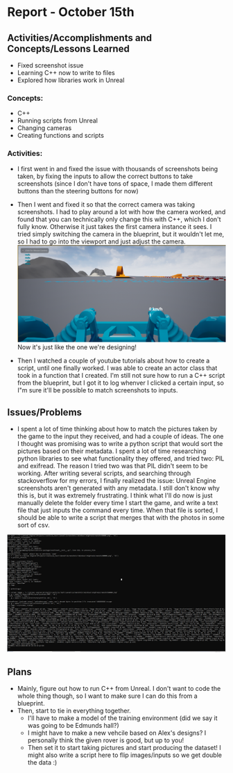 # Report - October 15th #

## Activities/Accomplishments and Concepts/Lessons Learned ##
- Fixed screenshot issue
- Learning C++ now to write to files
- Explored how libraries work in Unreal



### Concepts:
- C++
- Running scripts from Unreal
- Changing cameras
- Creating functions and scripts


### Activities:
- I first went in and fixed the issue with thousands of screenshots being taken, by fixing the inputs to allow the correct buttons to take screenshots
(since I don't have tons of space, I made them different buttons than the steering buttons for now)
- Then I went and fixed it so that the correct camera was taking screenshots. I had to play around a lot with how the camera worked, and found that you can
technically only change this with C++, which I don't fully know. Otherwise it just takes the first camera instance it sees. I tried simply switching the camera
in the blueprint, but it wouldn't let me, so I had to go into the viewport and just adjust the camera.
![](print-to-screen.PNG)
Now it's just like the one we're designing!

- Then I watched a couple of youtube tutorials about how to create a script, until one finally worked. I was able to create an actor class that took in a 
function that I created. I'm still not sure how to run a C++ script from the blueprint, but I got it to log whenver I clicked a certain input, so I"m sure
it'll be possible to match screenshots to inputs. 





## Issues/Problems
- I spent a lot of time thinking about how to match the pictures taken by the game to the input they received, and had a couple of ideas.
The one I thought was promising was to write a python script that would sort the pictures based on their metadata. I spent a lot of time 
researching python libraries to see what functionality they offered, and tried two: PIL and exifread. The reason I tried two was that PIL
didn't seem to be working. After writing several scripts, and searching through stackoverflow for my errors, I finally realized the issue:
Unreal Engine screenshots aren't generated with any metadata. I still don't know why this is, but it was extremely frustrating. I think what 
I'll do now is just manually delete the folder every time I start the game, and write a text file that just inputs the command every time. When
that file is sorted, I should be able to write a script that merges that with the photos in some sort of csv.

![](unreal-engine-not-produce-tags.PNG)



## Plans
- Mainly, figure out how to run C++ from Unreal. I don't want to code the whole thing though, so I want to make sure I can do this from a blueprint.
- Then, start to tie in everything together.
    - I'll have to make a model of the training environment (did we say it was going to be Edmunds hall?)
    - I might have to make a new vehcile based on Alex's designs? I personally think the given rover is good, but up to you!
    - Then set it to start taking pictures and start producing the dataset! I might also write a script here to flip images/inputs so we get double the data :)



